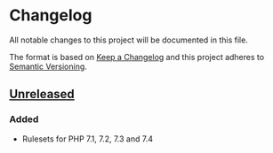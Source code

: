 # Changelog

All notable changes to this project will be documented in this file.

The format is based on [Keep a Changelog](http://keepachangelog.com/en/1.0.0/)
and this project adheres to [Semantic Versioning](http://semver.org/spec/v2.0.0.html).

## [Unreleased]

### Added

- Rulesets for PHP 7.1, 7.2, 7.3 and 7.4

[Unreleased]: https://github.com/orisai/exceptions/compare/...HEAD
